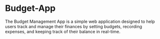 # Budget-App
The Budget Management App is a simple web application designed to help users track and manage their finances by setting budgets, recording expenses, and keeping track of their balance in real-time.
